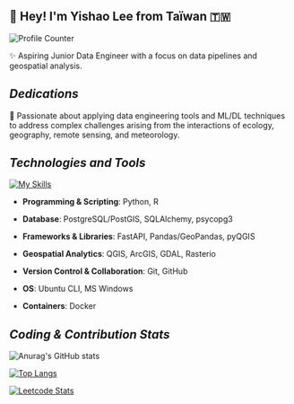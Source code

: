 👋 Hey! I'm Yishao Lee from Taïwan 🇹🇼
---
![Profile Counter](https://komarev.com/ghpvc/?username=merciashao&color=green)

✨ Aspiring Junior Data Engineer with a focus on data pipelines and geospatial analysis.

## *Dedications*
🌲 Passionate about applying data engineering tools and ML/DL techniques to address complex challenges arising from the interactions of ecology, geography, remote sensing, and meteorology.

## *Technologies and Tools*
[![My Skills](https://skillicons.dev/icons?i=python,postgresql,r,fastapi,git,ubuntu,github,docker&theme=light)](https://skillicons.dev)

- **Programming & Scripting**: Python, R  

- **Database**: PostgreSQL/PostGIS, SQLAlchemy, psycopg3  

- **Frameworks & Libraries**: FastAPI, Pandas/GeoPandas, pyQGIS  

- **Geospatial Analytics**: QGIS, ArcGIS, GDAL, Rasterio  

- **Version Control & Collaboration**: Git, GitHub  

- **OS**: Ubuntu CLI, MS Windows  

- **Containers**: Docker  

## *Coding & Contribution Stats*
![Anurag's GitHub stats](https://github-readme-stats.vercel.app/api?username=merciashao&show_icons=true&theme=rose_pine&rank_icon=github)

[![Top Langs](https://github-readme-stats.vercel.app/api/top-langs/?username=merciashao&theme=nightowl)](https://github.com/anuraghazra/github-readme-stats)

[![Leetcode Stats](https://leetcard.jacoblin.cool/beauAnt?theme=transparent)](https://leetcode.com/beauAnt)
